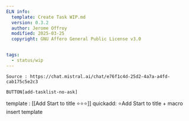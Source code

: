 ```yaml
---
ELN info:
  template: Create Task WIP.md
  version: 0.3.2
  author: Jerome Offroy
  modified: 2025-03-25
  copyright: GNU Affero General Public License v3.0


tags:
  - status/wip
---
```

````ad-tip
Source : https://chat.mistral.ai/chat/e76f1c4d-25d2-4a7a-a4fd-cab175c5e2c3

````




`BUTTON[add-tasklist-no-ask]`


template : [[Add Start to title ⭐⭐⭐]]
quickadd:  ⭐Add Start to title + macro insert template

